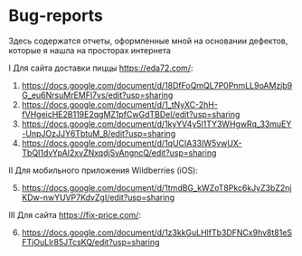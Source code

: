 # Bug-reports
Здесь содержатся отчеты, оформленные мной на основании дефектов, которые я нашла на просторах интернета

I Для сайта доставки пиццы https://eda72.com/:

1. https://docs.google.com/document/d/18DfFoQmQL7P0PnmLL9oAMzjb9G_eu6NrsuMrEMFl7vs/edit?usp=sharing
2. https://docs.google.com/document/d/1_tNyXC-2hH-fVHgeicHE2B119E2qgMZ1pfCwGdTBDeI/edit?usp=sharing
3. https://docs.google.com/document/d/1kyYV4y5l1TY3WHgwRq_33muEY-UnpJOzJJY6TbtuM_8/edit?usp=sharing
4. https://docs.google.com/document/d/1qUCIA33IW5vwUX-TbQI1dvYpAI2xvZNxqdjSvAngncQ/edit?usp=sharing

II Для мобильного приложения Wildberries (iOS):

5. https://docs.google.com/document/d/1tmdBG_kWZoT8Pkc6kJyZ3bZ2njKDw-nwYUVP7KdvZgI/edit?usp=sharing

III Для сайта https://fix-price.com/:

6. https://docs.google.com/document/d/1z3kkGuLHlfTb3DFNCx9hv8t81eSFTjOuLlr85JTcsKQ/edit?usp=sharing
